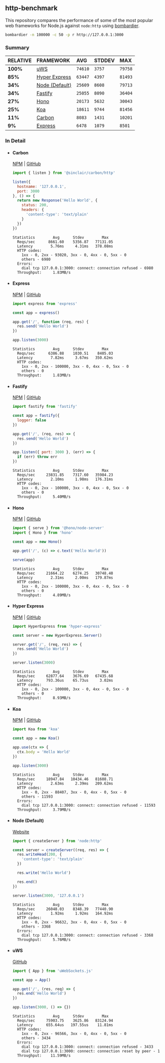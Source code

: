 ## http-benchmark

This repository compares the performance of some of the most popular web frameworks for Node.js against `node:http` using [bombardier](https://github.com/codesenberg/bombardier).

```bash
bombardier -n 100000 -c 50 -p r http://127.0.0.1:3000
```

### Summary

| RELATIVE | FRAMEWORK | AVG | STDDEV | MAX |
| :--- | :--- | :--- | :--- | :--- |
| **100%** | [uWS](#uws) | `74610` | `3757` | `79758` |
| **85%** | [Hyper Express](#hyper-express) | `63447` | `4397` | `81493` |
| **34%** | [Node (Default)](#node-default) | `25609` | `8608` | `79713` |
| **34%** | [Fastify](#fastify) | `25055` | `8090` | `36404` |
| **27%** | [Hono](#hono) | `20173` | `5632` | `30043` |
| **25%** | [Koa](#koa) | `18611` | `9744` | `81456` |
| **11%** | [Carbon](#carbon) | `8083` | `1431` | `10201` |
| **9%** | [Express](#express) | `6478` | `1079` | `8501` |


### In Detail

- #### Carbon
  [NPM](https://npmjs.com/@sinclair/carbon) | [GitHub](https://github.com/sinclairzx81/carbon)
  ```js
  import { listen } from '@sinclair/carbon/http'

  listen({
    hostname: '127.0.0.1',
    port: 3000
  }, () => {
    return new Response('Hello World', {
      status: 200,
      headers: {
        'content-type': 'text/plain'
      }
    })
  })
  ```

  ```
  Statistics        Avg      Stdev        Max
    Reqs/sec      8661.60    5356.87   77131.05
    Latency        5.76ms     4.31ms   378.08ms
    HTTP codes:
      1xx - 0, 2xx - 93020, 3xx - 0, 4xx - 0, 5xx - 0
      others - 6980
    Errors:
      dial tcp 127.0.0.1:3000: connect: connection refused - 6980
    Throughput:     1.83MB/s
  ```

- #### Express
  [NPM](https://npmjs.com/express) | [GitHub](https://github.com/expressjs/express)
  ```js
  import express from 'express'

  const app = express()

  app.get('/', function (req, res) {
    res.send('Hello World')
  })

  app.listen(3000)
  ```

  ```
  Statistics        Avg      Stdev        Max
    Reqs/sec      6386.88    1030.51    8405.03
    Latency        7.82ms     3.67ms   350.62ms
    HTTP codes:
      1xx - 0, 2xx - 100000, 3xx - 0, 4xx - 0, 5xx - 0
      others - 0
    Throughput:     1.83MB/s
  ```

- #### Fastify
  [NPM](https://npmjs.com/fastify) | [GitHub](https://github.com/fastify/fastify)
  ```js
  import fastify from 'fastify'

  const app = fastify({
    logger: false
  })

  app.get('/', (req, res) => {
    res.send('Hello World')
  })

  app.listen({ port: 3000 }, (err) => {
    if (err) throw err
  })
  ```

  ```
  Statistics        Avg      Stdev        Max
    Reqs/sec     23831.85    7317.60   35984.23
    Latency        2.10ms     1.98ms   176.31ms
    HTTP codes:
      1xx - 0, 2xx - 100000, 3xx - 0, 4xx - 0, 5xx - 0
      others - 0
    Throughput:     5.40MB/s
  ```

- #### Hono
  [NPM](https://npmjs.com/hono) | [GitHub](https://github.com/honojs/hono)
  ```js
  import { serve } from '@hono/node-server'
  import { Hono } from 'hono'

  const app = new Hono()

  app.get('/', (c) => c.text('Hello World'))

  serve(app)
  ```

  ```
  Statistics        Avg      Stdev        Max
    Reqs/sec     21664.22    6274.25   30748.48
    Latency        2.31ms     2.00ms   179.87ms
    HTTP codes:
      1xx - 0, 2xx - 100000, 3xx - 0, 4xx - 0, 5xx - 0
      others - 0
    Throughput:     4.89MB/s
  ```

- #### Hyper Express
  [NPM](https://npmjs.com/hyper-express) | [GitHub](https://github.com/kartikk221/hyper-express)
  ```js
  import HyperExpress from 'hyper-express'

  const server = new HyperExpress.Server()

  server.get('/', (req, res) => {
    res.send('Hello World')
  })

  server.listen(3000)
  ```

  ```
  Statistics        Avg      Stdev        Max
    Reqs/sec     62877.64    3676.69   67435.68
    Latency      793.36us    65.73us     3.02ms
    HTTP codes:
      1xx - 0, 2xx - 100000, 3xx - 0, 4xx - 0, 5xx - 0
      others - 0
    Throughput:     8.93MB/s
  ```

- #### Koa
  [NPM](https://npmjs.com/koa) | [GitHub](https://github.com/koajs/koa)
  ```js
  import Koa from 'koa'

  const app = new Koa()

  app.use(ctx => {
    ctx.body = 'Hello World'
  })

  app.listen(3000)
  ```

  ```
  Statistics        Avg      Stdev        Max
    Reqs/sec     18947.84   10434.46   81608.71
    Latency        2.63ms     2.39ms   209.62ms
    HTTP codes:
      1xx - 0, 2xx - 88407, 3xx - 0, 4xx - 0, 5xx - 0
      others - 11593
    Errors:
      dial tcp 127.0.0.1:3000: connect: connection refused - 11593
    Throughput:     3.79MB/s
  ```

- #### Node (Default)
  [Website](https://nodejs.org/api/http.html)
  ```js
  import { createServer } from 'node:http'

  const server = createServer((req, res) => {
    res.writeHead(200, {
      'content-type': 'text/plain'
    })

    res.write('Hello World')

    res.end()
  })

  server.listen(3000, '127.0.0.1')
  ```

  ```
  Statistics        Avg      Stdev        Max
    Reqs/sec     26048.03    8348.39   77440.90
    Latency        1.92ms     1.92ms   164.92ms
    HTTP codes:
      1xx - 0, 2xx - 96632, 3xx - 0, 4xx - 0, 5xx - 0
      others - 3368
    Errors:
      dial tcp 127.0.0.1:3000: connect: connection refused - 3368
    Throughput:     5.76MB/s
  ```

- #### uWS
  [GitHub](https://github.com/uNetworking/uWebSockets.js)
  ```js
  import { App } from 'uWebSockets.js'

  const app = App()

  app.get('/', (res, req) => {
    res.end('Hello World')
  })

  app.listen(3000, () => {})
  ```

  ```
  Statistics        Avg      Stdev        Max
    Reqs/sec     75903.75    3625.86   83124.94
    Latency      655.64us   197.55us    11.81ms
    HTTP codes:
      1xx - 0, 2xx - 96566, 3xx - 0, 4xx - 0, 5xx - 0
      others - 3434
    Errors:
      dial tcp 127.0.0.1:3000: connect: connection refused - 3433
      dial tcp 127.0.0.1:3000: connect: connection reset by peer - 1
    Throughput:    11.59MB/s
  ```


